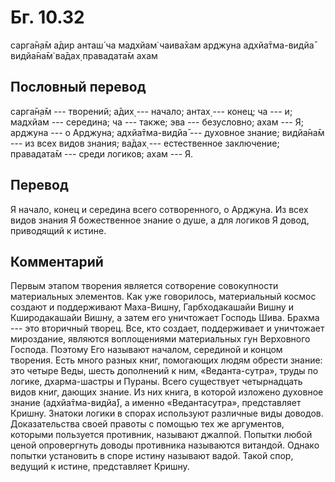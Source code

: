 # Бг. 10.32

сарга̄н̣а̄м а̄дир анташ́ ча мадхйам̇ чаива̄хам арджуна адхйа̄тма-видйа̄ видйа̄на̄м̇
ва̄дах̣ правадата̄м ахам

## Пословный перевод

сарга̄н̣а̄м --- творений; а̄дих̣ --- начало; антах̣ --- конец; ча --- и;
мадхйам --- середина; ча --- также; эва --- безусловно; ахам --- Я;
арджуна --- о Арджуна; адхйа̄тма-видйа̄ --- духовное знание; видйа̄на̄м ---
из всех видов знания; ва̄дах̣ --- естественное заключение; правадата̄м ---
среди логиков; ахам --- Я.

## Перевод

Я начало, конец и середина всего сотворенного, о Арджуна. Из всех видов
знания Я божественное знание о душе, а для логиков Я довод, приводящий к
истине.

## Комментарий

Первым этапом творения является сотворение совокупности материальных
элементов. Как уже говорилось, материальный космос создают и
поддерживают Маха-Вишну, Гарбходакашайи Вишну и Кширодакашайи Вишну, а
затем его уничтожает Господь Шива. Брахма --- это вторичный творец. Все,
кто создает, поддерживает и уничтожает мироздание, являются воплощениями
материальных гун Верховного Господа. Поэтому Его называют началом,
серединой и концом творения. Есть много разных книг, помогающих людям
обрести знание: это четыре Веды, шесть дополнений к ним,
«Веданта-сутра», труды по логике, дхарма-шастры и Пураны. Всего
существует четырнадцать видов книг, дающих знание. Из них книга, в
которой изложено духовное знание (адхйа̄тма-видйа̄), а именно
«Ведантасутра», представляет Кришну. Знатоки логики в спорах используют
различные виды доводов. Доказательства своей правоты с помощью тех же
аргументов, которыми пользуется противник, называют джалпой. Попытки
любой ценой опровергнуть доводы противника называются витандой. Однако
попытки установить в споре истину называют вадой. Такой спор, ведущий к
истине, представляет Кришну.
